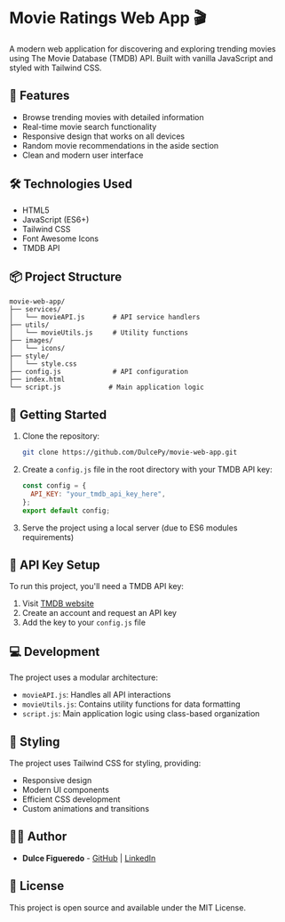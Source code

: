 # Movie Ratings Web App 🎬

A modern web application for discovering and exploring trending movies using The Movie Database (TMDB) API. Built with vanilla JavaScript and styled with Tailwind CSS.

## 🌟 Features

- Browse trending movies with detailed information
- Real-time movie search functionality
- Responsive design that works on all devices
- Random movie recommendations in the aside section
- Clean and modern user interface

## 🛠 Technologies Used

- HTML5
- JavaScript (ES6+)
- Tailwind CSS
- Font Awesome Icons
- TMDB API

## 📦 Project Structure

```
movie-web-app/
├── services/
│   └── movieAPI.js       # API service handlers
├── utils/
│   └── movieUtils.js     # Utility functions
├── images/
│   └── icons/
├── style/
│   └── style.css
├── config.js             # API configuration
├── index.html
└── script.js            # Main application logic
```

## 🚀 Getting Started

1. Clone the repository:

   ```bash
   git clone https://github.com/DulcePy/movie-web-app.git
   ```

2. Create a `config.js` file in the root directory with your TMDB API key:

   ```javascript
   const config = {
     API_KEY: "your_tmdb_api_key_here",
   };
   export default config;
   ```

3. Serve the project using a local server (due to ES6 modules requirements)

## 🔑 API Key Setup

To run this project, you'll need a TMDB API key:

1. Visit [TMDB website](https://www.themoviedb.org/)
2. Create an account and request an API key
3. Add the key to your `config.js` file

## 💻 Development

The project uses a modular architecture:

- `movieAPI.js`: Handles all API interactions
- `movieUtils.js`: Contains utility functions for data formatting
- `script.js`: Main application logic using class-based organization

## 🎨 Styling

The project uses Tailwind CSS for styling, providing:

- Responsive design
- Modern UI components
- Efficient CSS development
- Custom animations and transitions

## 👩‍💻 Author

- **Dulce Figueredo** - [GitHub](https://github.com/DulcePy) | [LinkedIn](https://www.linkedin.com/in/dulce-figueredo-py)

## 📄 License

This project is open source and available under the MIT License.
